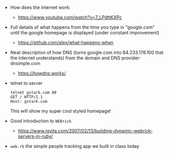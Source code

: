 - How does the internet work:
  - https://www.youtube.com/watch?v=7_LPdttKXPc
- Full details of what happens from the time you type in "google.com" until the google homepage is displayed (under constant improvement)
  - https://github.com/alex/what-happens-when
- Neat description of how DNS (turns google.com into 64.233.176.100 that the internet understands) from the domain and DNS provider: dnsimple.com
  - https://howdns.works/
- telnet to server
  ```
  telnet gstark.com 80
  GET / HTTP/1.1
  Host: gstark.com

  ```

  This will show my super cool styled homepage!

- Good introduction to `WEBrick`
  - https://www.igvita.com/2007/02/13/building-dynamic-webrick-servers-in-ruby/
- `web.rb` the simple people tracking app we built in class today
